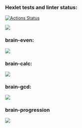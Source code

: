 ### Hexlet tests and linter status:
[![Actions Status](https://github.com/Nafanya-dev/python-project-49/actions/workflows/hexlet-check.yml/badge.svg)](https://github.com/Nafanya-dev/python-project-49/actions)

<a href="https://codeclimate.com/github/Nafanya-dev/python-project-49/maintainability"><img src="https://api.codeclimate.com/v1/badges/f2d779b4b605d3977099/maintainability" /></a>


### brain-even:

<a href="https://asciinema.org/a/Iav7br8hNKeBTCD6xmmhjUONh" target="_blank"><img src="https://asciinema.org/a/Iav7br8hNKeBTCD6xmmhjUONh.svg" /></a>

### brain-calc:

<a href="https://asciinema.org/a/ziTfQ6UxLmUav6ZjEQanyGiPK" target="_blank"><img src="https://asciinema.org/a/ziTfQ6UxLmUav6ZjEQanyGiPK.svg" /></a>

### brain-gcd:

<a href="https://asciinema.org/a/f8XE9S4VsiqvL5gamvCl2quDj" target="_blank"><img src="https://asciinema.org/a/f8XE9S4VsiqvL5gamvCl2quDj.svg" /></a>

### brain-progression

<a href="https://asciinema.org/a/ZAi0FKjUZLAB7DfdvLSPMOUu2" target="_blank"><img src="https://asciinema.org/a/ZAi0FKjUZLAB7DfdvLSPMOUu2.svg" /></a>
